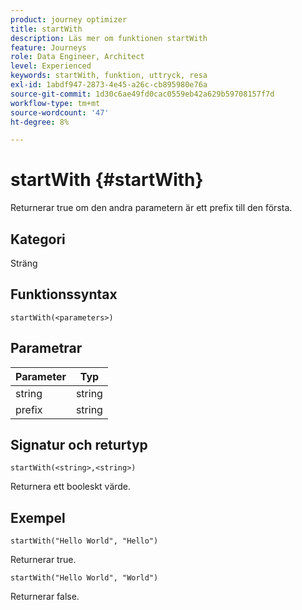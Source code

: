 ```yaml
---
product: journey optimizer
title: startWith
description: Läs mer om funktionen startWith
feature: Journeys
role: Data Engineer, Architect
level: Experienced
keywords: startWith, funktion, uttryck, resa
exl-id: 1abdf947-2873-4e45-a26c-cb895980e76a
source-git-commit: 1d30c6ae49fd0cac0559eb42a629b59708157f7d
workflow-type: tm+mt
source-wordcount: '47'
ht-degree: 8%

---
```


# startWith {#startWith}

Returnerar true om den andra parametern är ett prefix till den första.

## Kategori

Sträng

## Funktionssyntax

`startWith(<parameters>)`

## Parametrar

| Parameter | Typ |
|-------------|--------|
| string | string |
| prefix | string |

## Signatur och returtyp

`startWith(<string>,<string>)`

Returnera ett booleskt värde.

## Exempel

`startWith("Hello World", "Hello")`

Returnerar true.

`startWith("Hello World", "World")`

Returnerar false.
